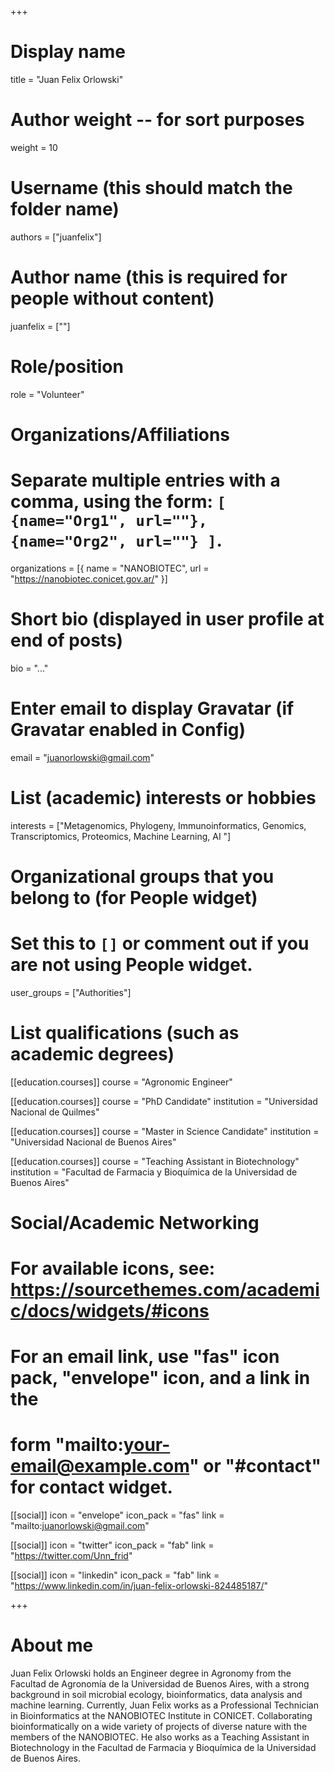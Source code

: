 +++
# Display name
title = "Juan Felix Orlowski"

# Author weight -- for sort purposes
weight = 10

# Username (this should match the folder name)
authors = ["juanfelix"]

# Author name (this is required for people without content)
juanfelix = [""]

# Role/position
role = "Volunteer"

# Organizations/Affiliations
#   Separate multiple entries with a comma, using the form: `[ {name="Org1", url=""}, {name="Org2", url=""} ]`.
organizations = [{ name = "NANOBIOTEC", url = "https://nanobiotec.conicet.gov.ar/" }]

# Short bio (displayed in user profile at end of posts)
bio = "..."

# Enter email to display Gravatar (if Gravatar enabled in Config)
email = "juanorlowski@gmail.com"

# List (academic) interests or hobbies
interests = ["Metagenomics, Phylogeny, Immunoinformatics, Genomics, Transcriptomics, Proteomics, Machine Learning, AI "]

# Organizational groups that you belong to (for People widget)
#   Set this to `[]` or comment out if you are not using People widget.
user_groups = ["Authorities"]

# List qualifications (such as academic degrees)
[[education.courses]]
course = "Agronomic Engineer"

[[education.courses]]
course = "PhD Candidate"
institution = "Universidad Nacional de Quilmes"

[[education.courses]]
course = "Master in Science Candidate"
institution = "Universidad Nacional de Buenos Aires"

[[education.courses]]
course = "Teaching Assistant in Biotechnology"
institution = "Facultad de Farmacia y Bioquímica de la Universidad de Buenos Aires"

# Social/Academic Networking
# For available icons, see: https://sourcethemes.com/academic/docs/widgets/#icons
#   For an email link, use "fas" icon pack, "envelope" icon, and a link in the
#   form "mailto:your-email@example.com" or "#contact" for contact widget.

[[social]]
  icon = "envelope"
  icon_pack = "fas"
  link = "mailto:juanorlowski@gmail.com"

[[social]]
  icon = "twitter"
  icon_pack = "fab"
  link = "https://twitter.com/Unn_frid"

[[social]]
  icon = "linkedin"
  icon_pack = "fab"
  link = "https://www.linkedin.com/in/juan-felix-orlowski-824485187/"

+++

# About me 

Juan Felix Orlowski holds an Engineer degree in Agronomy from the Facultad de Agronomía de la Universidad de Buenos Aires, with a strong background in soil microbial ecology, bioinformatics, data analysis and machine learning. Currently, Juan Felix works as a Professional Technician in Bioinformatics at the NANOBIOTEC Institute in CONICET. Collaborating bioinformatically on a wide variety of projects of diverse nature with the members of the NANOBIOTEC. He also works as a Teaching Assistant in Biotechnology in the Facultad de Farmacia y Bioquímica de la Universidad de Buenos Aires.